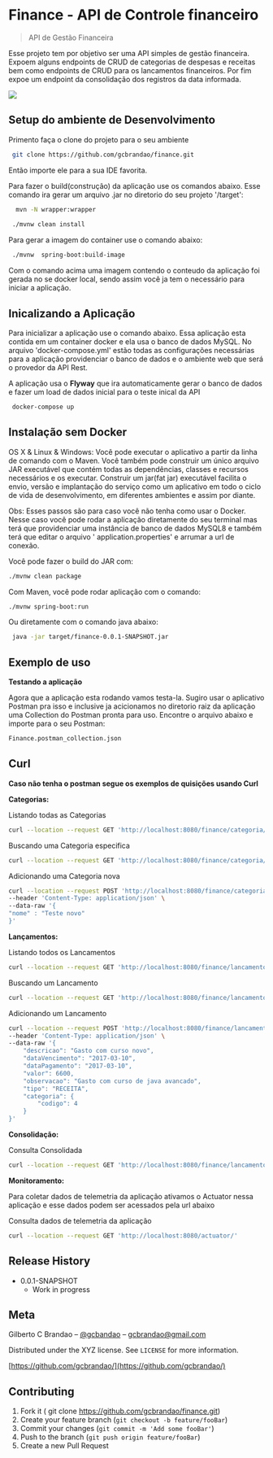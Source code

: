 # Finance - API de Controle financeiro

> API de Gestão  Financeira

Esse projeto tem por objetivo ser uma API simples de gestão financeira. Expoem alguns endpoints de CRUD de categorias de
despesas e receitas bem como endpoints de CRUD para os lancamentos financeiros. Por fim expoe um endpoint da
consolidação dos registros da data informada.

![](header.png)

## Setup do ambiente de Desenvolvimento

Primento faça o clone do projeto para o seu ambiente

```sh
 git clone https://github.com/gcbrandao/finance.git
```

Então importe ele para a sua IDE favorita.

Para fazer o build(construção) da aplicação use os comandos abaixo. Esse comando ira gerar um arquivo .jar no diretorio
do seu projeto '/target':

```sh
  mvn -N wrapper:wrapper
 
 ./mvnw clean install
```

Para gerar a imagem do container use o comando abaixo:

```sh
 ./mvnw  spring-boot:build-image
```

Com o comando acima uma imagem contendo o conteudo da aplicação foi gerada no se docker local, sendo assim você ja tem o
necessário para iniciar a aplicação.

## Inicalizando a Aplicação

Para inicializar a aplicação use o comando abaixo. Essa aplicação esta contida em um container docker e ela usa o banco
de dados MySQL. No arquivo 'docker-compose.yml' estão todas as configurações necessárias para a aplicação providenciar o
banco de dados e o ambiente web que será o provedor da API Rest.

A aplicação usa o **Flyway** que ira automaticamente gerar o banco de dados e fazer um load de dados inicial para o
teste inical da API

```sh
 docker-compose up
```

## Instalação sem Docker

OS X & Linux & Windows:
Você pode executar o aplicativo a partir da linha de comando com o Maven. Você também pode construir um único arquivo
JAR executável que contém todas as dependências, classes e recursos necessários e os executar. Construir um jar(fat jar)
executável facilita o envio, versão e implantação do serviço como um aplicativo em todo o ciclo de vida de
desenvolvimento, em diferentes ambientes e assim por diante.

Obs: Esses passos são para caso você não tenha como usar o Docker. Nesse caso você pode rodar a aplicação diretamente do
seu terminal mas terá que providenciar uma instância de banco de dados MySQL8 e também terá que editar o arquivo '
application.properties' e arrumar a url de conexão.

Você pode fazer o build do JAR com:

```sh
./mvnw clean package
```

Com Maven, você pode rodar aplicação com o comando:

```sh
./mvnw spring-boot:run
```

Ou diretamente com o comando java abaixo:

```sh
 java -jar target/finance-0.0.1-SNAPSHOT.jar
```

## Exemplo de uso

**Testando a aplicação**

Agora que a aplicação esta rodando vamos testa-la. Sugiro usar o aplicativo Postman pra isso e inclusive ja acicionamos
no diretorio raiz da aplicação uma Collection do Postman pronta para uso. Encontre o arquivo abaixo e importe para o seu
Postman:

```sh
Finance.postman_collection.json
````

## Curl

**Caso não tenha o postman segue os exemplos de quisições usando Curl**

**Categorias:**

Listando todas as Categorias

```sh
curl --location --request GET 'http://localhost:8080/finance/categoria/lista'
```

Buscando uma Categoria especifica

```sh
curl --location --request GET 'http://localhost:8080/finance/categoria/1'
```

Adicionando uma Categoria nova

```sh
curl --location --request POST 'http://localhost:8080/finance/categoria' \
--header 'Content-Type: application/json' \
--data-raw '{
"nome" : "Teste novo"
}'
```

**Lançamentos:**

Listando todos os Lancamentos

```sh
curl --location --request GET 'http://localhost:8080/finance/lancamento/lista'
```

Buscando um Lancamento

```sh
curl --location --request GET 'http://localhost:8080/finance/lancamento/3'
```

Adicionando um Lancamento

```sh
curl --location --request POST 'http://localhost:8080/finance/lancamento' \
--header 'Content-Type: application/json' \
--data-raw '{
    "descricao": "Gasto com curso novo",
    "dataVencimento": "2017-03-10",
    "dataPagamento": "2017-03-10",
    "valor": 6600,
    "observacao": "Gasto com curso de java avancado",
    "tipo": "RECEITA",
    "categoria": {
        "codigo": 4
    }
}'
```

**Consolidação:**

Consulta Consolidada

```sh
curl --location --request GET 'http://localhost:8080/finance/lancamento/consolidado?dataConsolidacao=2022-04-26'
```

**Monitoramento:**

Para coletar dados de telemetria da aplicação ativamos o Actuator nessa aplicação e esse dados podem ser acessados pela
url abaixo

Consulta dados de telemetria da aplicação

```sh
curl --location --request GET 'http://localhost:8080/actuator/'
```

## Release History

* 0.0.1-SNAPSHOT
    * Work in progress

## Meta

Gilberto C Brandao – [@gcbandao](https://twitter.com/gcbandao) – gcbrandao@gmail.com

Distributed under the XYZ license. See ``LICENSE`` for more information.

[https://github.com/gcbrandao/](https://github.com/gcbrandao/)

## Contributing

1. Fork it ( git clone <https://github.com/gcbrandao/finance.git>)
2. Create your feature branch (`git checkout -b feature/fooBar`)
3. Commit your changes (`git commit -m 'Add some fooBar'`)
4. Push to the branch (`git push origin feature/fooBar`)
5. Create a new Pull Request

<!-- Markdown link & img dfn's -->

[npm-image]: https://img.shields.io/npm/v/datadog-metrics.svg?style=flat-square

[npm-url]: https://npmjs.org/package/datadog-metrics

[npm-downloads]: https://img.shields.io/npm/dm/datadog-metrics.svg?style=flat-square

[travis-image]: https://img.shields.io/travis/dbader/node-datadog-metrics/master.svg?style=flat-square

[travis-url]: https://travis-ci.org/dbader/node-datadog-metrics

[wiki]: https://github.com/yourname/yourproject/wiki
